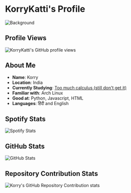 # KorryKatti's Profile

![Background](https://i.pinimg.com/736x/36/06/be/3606be88bb1fbe6130eecde8b20c6715.jpg)

## Profile Views

![KorryKatti's GitHub profile views](https://komarev.com/ghpvc/?username=KorryKatti&label=Repo+Views&color=brightgreen)

## About Me

- **Name**: Korry
- **Location**: India
- **Currently Studying**: [Too much calculus (still don't get it)](https://www.youtube.com/watch?v=HfACrKJ_Y2w)
- **Familiar with**: Arch Linux
- **Good at**: Python, Javascript, HTML
- **Languages**: हिंदी and English

## Spotify Stats

![Spotify Stats](https://spotify-github-profile.vercel.app/api/view.svg?uid=c9khdo6s2n2q8o54qe7punql7&theme=natemoo-re)

## GitHub Stats

![GitHub Stats](https://example.com/github_stats.png)

## Repository Contribution Stats

![Korry's GitHub Repository Contribution stats](https://example.com/repository_contribution_stats.png)
